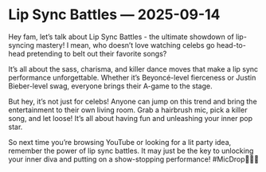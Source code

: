 # Lip Sync Battles — 2025-09-14

Hey fam, let’s talk about Lip Sync Battles - the ultimate showdown of lip-syncing mastery! I mean, who doesn’t love watching celebs go head-to-head pretending to belt out their favorite songs?

It’s all about the sass, charisma, and killer dance moves that make a lip sync performance unforgettable. Whether it’s Beyoncé-level fierceness or Justin Bieber-level swag, everyone brings their A-game to the stage.

But hey, it’s not just for celebs! Anyone can jump on this trend and bring the entertainment to their own living room. Grab a hairbrush mic, pick a killer song, and let loose! It’s all about having fun and unleashing your inner pop star.

So next time you’re browsing YouTube or looking for a lit party idea, remember the power of lip sync battles. It may just be the key to unlocking your inner diva and putting on a show-stopping performance! #MicDrop🎤💥✨